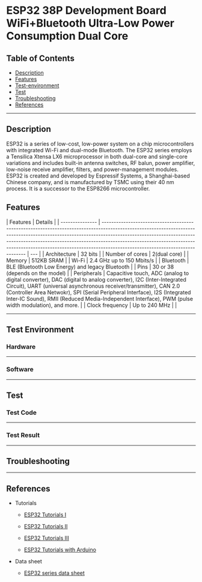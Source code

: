 # ESP32 38P Development Board WiFi+Bluetooth Ultra-Low Power Consumption Dual Core

## Table of Contents

-   [Description](#description)
-   [Features](#features)
-   [Test-environment](#test-environment)
-   [Test](#test)
-   [Troubleshooting](#troubleshooting)
-   [References](#references)

---

## Description

ESP32 is a series of low-cost, low-power system on a chip microcontrollers with integrated Wi-Fi and dual-mode Bluetooth. The ESP32 series employs a Tensilica Xtensa LX6 microprocessor in both dual-core and single-core variations and includes built-in antenna switches, RF balun, power amplifier, low-noise receive amplifier, filters, and power-management modules. ESP32 is created and developed by Espressif Systems, a Shanghai-based Chinese company, and is manufactured by TSMC using their 40 nm process. It is a successor to the ESP8266 microcontroller.

## Features

| Features        | Details                                                                                                                                                                                                                                                                                                                                                                |
| --------------- | ---------------------------------------------------------------------------------------------------------------------------------------------------------------------------------------------------------------------------------------------------------------------------------------------------------------------------------------------------------------------- | --- |
| Architecture    | 32 bits                                                                                                                                                                                                                                                                                                                                                                |
| Number of cores | 2(dual core)                                                                                                                                                                                                                                                                                                                                                           |
| Memory          | 512KB SRAM                                                                                                                                                                                                                                                                                                                                                             |
| Wi-Fi           | 2.4 GHz up to 150 Mbits/s                                                                                                                                                                                                                                                                                                                                              |
| Bluetooth       | BLE (Bluetooth Low Energy) and legacy Bluetooth                                                                                                                                                                                                                                                                                                                        |
| Pins            | 30 or 38 (depends on the model)                                                                                                                                                                                                                                                                                                                                        |
| Peripherals     | Capacitive touch, ADC (analog to digital converter), DAC (digital to analog converter), I2C (Inter-Integrated Circuit), UART (universal asynchronous receiver/transmitter), CAN 2.0 (Controller Area Netwokr), SPI (Serial Peripheral Interface), I2S (Integrated Inter-IC Sound), RMII (Reduced Media-Independent Interface), PWM (pulse width modulation), and more. |
| Clock frequency | Up to 240 MHz                                                                                                                                                                                                                                                                                                                                                          |     |

---

## Test Environment

### Hardware

---

### Software

---

## Test

### Test Code

---

### Test Result

---

## Troubleshooting

---

## References

-   Tutorials

    -   [ESP32 Tutorials I](https://randomnerdtutorials.com/getting-started-with-esp32/)

    -   [ESP32 Tutorials II](https://randomnerdtutorials.com/installing-the-esp32-board-in-arduino-ide-windows-instructions/)

    -   [ESP32 Tutorials III](http://esp32.net/)

    -   [ESP32 Tutorials with Arduino](https://www.dfrobot.com/blog-964.html)

-   Data sheet
    -   [ESP32 series data sheet](https://www.mouser.com/datasheet/2/891/esp-wroom-32_datasheet_en-1223836.pdf)
